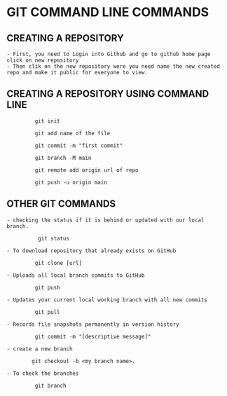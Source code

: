 # GIT COMMAND LINE COMMANDS

## CREATING A REPOSITORY

    - First, you need to Login into Github and go to github home page click on new repository
    - Then clik on the new repository were you need name the new created repo and make it public for everyone to view.

## CREATING A REPOSITORY USING COMMAND LINE

             git init

             git add name of the file

             git commit -m "first commit"

             git branch -M main

             git remote add origin url of repo

             git push -u origin main

## OTHER GIT COMMANDS

    - checking the status if it is behind or updated with our local branch. 
               
              git status 
    
    - To download repository that already exists on GitHub
       
             git clone [url]

    - Uploads all local branch commits to GitHub

             git push 

    - Updates your current local working branch with all new commits

             git pull

    - Records file snapshots permanently in version history

             git commit -m "[descriptive message]"

    - create a new branch

            git checkout -b <my branch name>.

    - To check the branches 

             git branch
    

